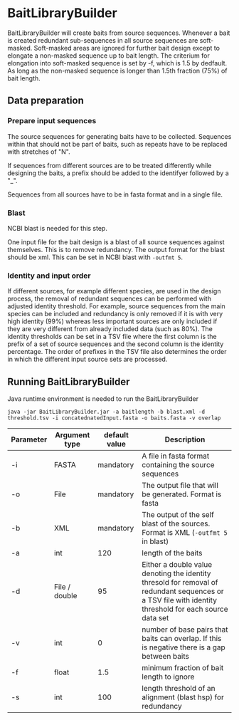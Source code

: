 # BaitLibraryBuilder

BaitLibraryBuilder will create baits from source sequences. Whenever a bait is created redundant sub-sequences in all source sequences are soft-masked. Soft-masked areas are ignored for further bait design except to elongate a non-masked sequence up to bait length. The criterium for elongation into soft-masked sequence is set by -f, which is 1.5 by dedfault. As long as the non-masked sequence is longer than 1.5th fraction (75%) of bait length.



## Data preparation

### Prepare input sequences
The source sequences for generating baits have to be collected. 
Sequences within that should not be part of baits, such as repeats have to be replaced with stretches of "N".

If sequences from different sources are to be treated differently while designing the baits, a prefix should be added to the identifyer followed by a "_".

Sequences from all sources have to be in fasta format and in a single file.

### Blast
NCBI blast is needed for this step.

One input file for the bait design is a blast of all source sequences against themselves. This is to remove redundancy. The output format for the blast should be xml. This can be set in NCBI blast with `-outfmt 5`.

### Identity and input order
If different sources, for example different species, are used in the design process, the removal of redundant sequences can be performed with adjusted identity threshold. For example, source sequences from the main species can be included and redundancy is only removed if it is with very high identity (99%) whereas less important sources are only included if they are very different from already included data (such as 80%). The identity thresholds can be set in a TSV file where the first column is the prefix of a set of source sequences and the second column is the identity percentage. The order of prefixes in the TSV file also determines the order in which the different input source sets are processed.

## Running BaitLibraryBuilder

Java runtime environment is needed to run the BaitLibraryBuilder

```
java -jar BaitLibraryBuilder.jar -a baitlength -b blast.xml -d threshold.tsv -i concatednatedInput.fasta -o baits.fasta -v overlap
```

Parameter | Argument type | default value | Description
--- | --- | ---- | ---
-i | FASTA | mandatory |  A file in fasta format containing the source sequences
-o | File |mandatory | The output file that will be generated. Format is fasta
-b | XML |mandatory | The output of the self blast of the sources. Format is XML (`-outfmt 5` in blast)
-a | int| 120 |  length of the baits
-d | File / double | 95 | Either a double value denoting the identity thresold for removal of redundant sequences or a TSV file with identity threshold for each source data set
-v | int | 0 | number of base pairs that baits can overlap. If this is negative there is a gap between baits
-f | float | 1.5 |  minimum fraction of bait length to ignore
-s | int | 100 | length threshold of an alignment (blast hsp) for redundancy


